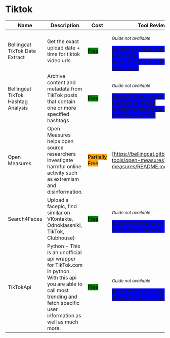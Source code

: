 # Tiktok

| Name | Description | Cost | Tool Review and Guide |
| --- | --- | --- | --- |
| Bellingcat TikTok Date Extract | Get the exact upload date + time for tiktok video urls | <mark style="background-color:green;">Free</mark> | <p><sub><em>Guide not available</em></sub></p><mark style="background-color:blue;"> [https://bellingcat.github.io/tiktok-timestamp](https://bellingcat.github.io/tiktok-timestamp) </mark> |
| Bellingcat TikTok Hashtag Analysis | Archive content and metadata from TikTok posts that contain one or more specified hashtags | <mark style="background-color:green;">Free</mark> | <p><sub><em>Guide not available</em></sub></p><mark style="background-color:blue;"> [https://github.com/bellingcat/tiktok-hashtag-analysis](https://github.com/bellingcat/tiktok-hashtag-analysis) </mark> |
| Open Measures | Open Measures helps open source researchers investigate harmful online activity such as extremism and disinformation. | <mark style="background-color:orange;">Partially Free</mark> | [https://bellingcat.gitbook.io/toolkit/more/all-tools/open-measures](../../../tools/open-measures/README.md) |
| Search4Faces | Upload a facepic, find similar on VKontakte, Odnoklassniki, TikTok, Clubhouse) | <mark style="background-color:green;">Free</mark> | <p><sub><em>Guide not available</em></sub></p><mark style="background-color:blue;"> [https://search4faces.com](https://search4faces.com) </mark> |
| TikTokApi | Python - This is an unofficial api wrapper for TikTok.com in python. With this api you are able to call most trending and fetch specific user information as well as much more. | <mark style="background-color:green;">Free</mark> | <p><sub><em>Guide not available</em></sub></p><mark style="background-color:blue;"> [https://pypi.org/project/TikTokApi](https://pypi.org/project/TikTokApi) </mark> |